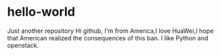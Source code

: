 # hello-world
Just another repository
Hi github,
I'm from America,I love HuaWei,I hope that American realized the consequences of this ban.
I like Python and openstack.
